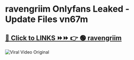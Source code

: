 
 # ravengriim Onlyfans Leaked - Update Files vn67m

## <h2><a href="https://clipsfans.com/ravengriim&ref=git">🔗 Click to LINKS ⏩⏩ 👉 🟢 ravengriim </a></h2>

<a href="https://clipsfans.com/ravengriim&ref=git" rel="nofollow" data-target="animated-image.originalLink"><img src="https://i.ibb.co.com/xMMVF88/686577567.gif" alt="Viral Video Original" style="max-width: 100%; display: inline-block;" data-target="animated-image.originalImage"></a>

